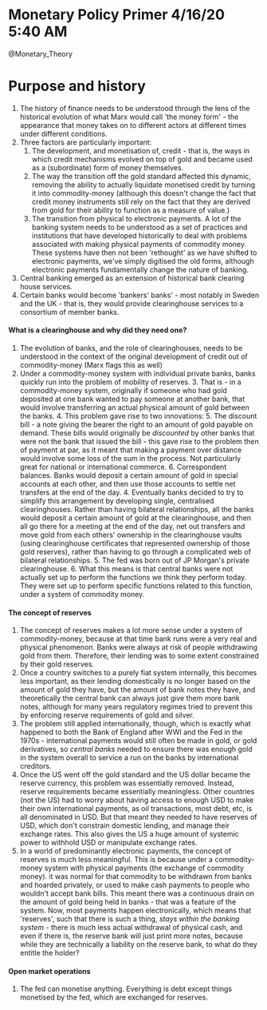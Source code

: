 Monetary Policy Primer 4/16/20 5:40 AM
========================
@Monetary_Theory  

# Purpose and history

1. The history of finance needs to be understood through the lens of the historical evolution of what Marx would call 'the money form' - the appearance that money takes on to different actors at different times under different conditions.
2. Three factors are particularly important:
    1. The development, and monetisation of, credit - that is, the ways in which credit mechanisms evolved on top of gold and became used as a (subordinate) form of money themselves.
    2. The way the transition off the gold standard affected this dynamic, removing the ability to actually liquidate monetised credit by turning it into commodity-money (although this doesn't change the fact that credit money instruments still rely on the fact that they are derived from gold for their ability to function as a measure of value.)
    3. The transition from physical to electronic payments. A lot of the banking system needs to be understood as a set of practices and institutions that have developed historically to deal with problems associated with making physical payments of commodity money. These systems have then not been 'rethought' as we have shifted to electronic payments, we've simply digitised the old forms, although electronic payments fundamentally change the nature of banking.
3. Central banking emerged as an extension of historical bank clearing house services.
4. Certain banks would become 'bankers' banks' - most notably in Sweden and the UK - that is, they would provide clearinghouse services to a consortium of member banks.

#### What is a clearinghouse and why did they need one?

1. The evolution of banks, and the role of clearinghouses, needs to be understood in the context of the original development of credit out of commodity-money (Marx flags this as well)
2. Under a commodity-money system with individual private banks, banks quickly run into the problem of mobility of reserves.
    3. That is - in a commodity-money system, originally if someone who had gold deposited at one bank wanted to pay someone at another bank, that would involve transferring an actual physical amount of gold between the banks.
    4. This problem gave rise to two innovations:
        5. The discount bill - a note giving the bearer the right to an amount of gold payable on demand. These bills would originally be *discounted* by other banks that were not the bank that issued the bill - this gave rise to the problem then of payment at par, as it meant that making a payment over distance would involve some loss of the sum in the process. Not particularly great for national or international commerce.
        6. Correspondent balances. Banks would deposit a certain amount of gold in special accounts at each other, and then use those accounts to settle net transfers at the end of the day.
    4. Eventually banks decided to try to simplify this arrangement by developing single, centralised clearinghouses. Rather than having bilateral relationships, all the banks would deposit a certain amount of gold at the clearinghouse, and then all go there for a meeting at the end of the day, net out transfers and move gold from each others' ownership in the clearinghouse vaults (using clearinghouse certificates that represented ownership of those gold reserves), rather than having to go through a complicated web of bilateral relationships.
    5. The fed was born out of JP Morgan's private clearinghouse.
    6. What this means is that central banks were not actually set up to perform the functions we think they perform today. They were set up to perform specific functions related to this function, under a system of commodity money.
  
  #### The concept of reserves
  
  1. The concept of reserves makes a lot more sense under a system of commodity-money, because at that time bank runs were a very real and physical phenomenon. Banks were always at risk of people withdrawing gold from them. Therefore, their lending was to some extent constrained by their gold reserves.
  2. Once a country switches to a purely fiat system internally, this becomes less important, as their lending domestically is no longer based on the amount of gold they have, but the amount of bank notes they have, and theoretically the central bank can always just give them more bank notes, although for many years regulatory regimes tried to prevent this by enforcing reserve requirements of gold and silver.
  3. The problem still applied internationally, though, which is exactly what happened to both the Bank of England after WWI and the Fed in the 1970s - international payments would still often be made in gold, or gold derivatives, so *central banks*  needed to ensure there was enough gold in the system overall to service a run on the banks by international creditors.
  4. Once the US went off the gold standard and the US dollar became the reserve currency, this problem was essentially removed. Instead, reserve requirements became essentially meaningless. Other countries (not the US) had to worry about having access to enough USD to make their own international payments, as oil transactions, most debt, etc, is all denominated in USD. But that meant they needed to have reserves of USD, which don't constrain domestic lending, and manage their exchange rates. This also gives the US a huge amount of systemic power to withhold USD or manipulate exchange rates.
  5. In a world of predominantly electronic payments, the concept of reserves is much less meaningful. This is because under a commodity-money system with physical payments (the exchange of commodity money). it was normal for that commodity to be withdrawn from banks and hoarded privately, or used to make cash payments to people who wouldn't accept bank bills. This meant there was a continuous drain on the amount of gold being held in banks - that was a feature of the system. Now, most payments happen electronically, which means that 'reserves', such that there is such a thing, *stays within the banking system* - there is much less actual withdrawal of physical cash, and even if there is, the reserve bank will just print more notes, because while they are technically a liability on the reserve bank, to what do they entitle the holder?


#### Open market operations

1. The fed can monetise anything. Everything is debt except things monetised by the fed, which are exchanged for reserves.